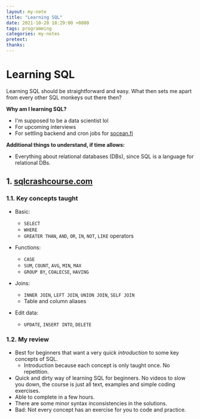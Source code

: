 ```yaml
---
layout: my-note
title: "Learning SQL"
date: 2021-10-28 18:29:00 +0800
tags: programming
categories: my-notes
pretext:
thanks:
---
```


# Learning SQL

Learning SQL should be straightforward and easy. What then sets me apart from every other SQL monkeys out there then?

**Why am I learning SQL?**

- I'm supposed to be a data scientist lol
- For upcoming interviews
- For settling backend and cron jobs for [socean.fi](https://socean.fi)

**Additional things to understand, if time allows:**

- Everything about relational databases (DBs), since SQL is a language for relational DBs.

## 1. [sqlcrashcourse.com](https://sqlcrashcourse.com)

### 1.1. Key concepts taught

- Basic:

  - `SELECT`
  - `WHERE`
  - `GREATER THAN`, `AND`, `OR`, `IN`, `NOT`, `LIKE` operators

- Functions:

  - `CASE`
  - `SUM`, `COUNT`, `AVG`, `MIN`, `MAX`
  - `GROUP BY`, `COALECSE`, `HAVING`

- Joins:

  - `INNER JOIN`, `LEFT JOIN`, `UNION JOIN`, `SELF JOIN`
  - Table and column aliases

- Edit data:

  - `UPDATE`, `INSERT INTO`, `DELETE`

### 1.2. My review

- Best for beginners that want a very quick _introduction_ to some key concepts of SQL.
  - Introduction because each concept is only taught once. No repetition.
- Quick and dirty way of learning SQL for beginners. No videos to slow you down, the course is just all text, examples and simple coding exercises.
- Able to complete in a few hours.
- There are some minor syntax inconsistencies in the solutions.
- Bad: Not every concept has an exercise for you to code and practice.
